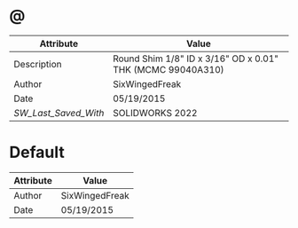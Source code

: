 # @
| Attribute | Value |
| ---  | ---     |
| Description | Round Shim 1/8&quot; ID x 3/16&quot; OD x 0.01&quot; THK (MCMC 99040A310) |
| Author | SixWingedFreak |
| Date | 05/19/2015 |
| _SW_Last_Saved_With_ | SOLIDWORKS 2022 |
# Default
| Attribute | Value |
| ---  | ---     |
| Author | SixWingedFreak |
| Date | 05/19/2015 |
